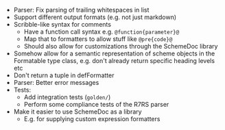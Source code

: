 * Parser: Fix parsing of trailing whitespaces in list
* Support different output formats (e.g. not just markdown)
* Scribble-like syntax for comments
    * Have a function call syntax e.g. `@function{parameter}@`
    * Map that to formatters to allow stuff like `@pre{code}@`
    * Should also allow for customizations through the SchemeDoc library
* Somehow allow for a semantic representation of scheme objects
  in the Formatable type class, e.g. don't already return specific
  heading levels etc
* Don't return a tuple in defFormatter
* Parser: Better error messages
* Tests:
    * Add integration tests (`golden/`)
    * Perform some compliance tests of the R7RS parser
* Make it easier to use SchemeDoc as a library
    * E.g. for supplying custom expression formatters
